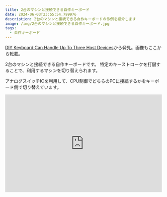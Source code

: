 ```yaml
---
title: 2台のマシンと接続できる自作キーボード
date: 2024-06-03T23:55:54.799976
description: 2台のマシンと接続できる自作キーボードの作例を紹介します
image: /img/2台のマシンと接続できる自作キーボード.jpg
tags:
  - 自作キーボード
---
```

[DIY Keyboard Can Handle Up To Three Host Devices](https://hackaday.com/2024/05/10/diy-keyboard-can-handle-up-to-three-host-devices/)から発見。画像もここから転載。

2台のマシンと接続できる自作キーボードです。
特定のキーストロークを打鍵することで、利用するマシンを切り替えられます。

アナログスイッチICを利用して、CPU制御でどちらのPCに接続するかをキーボード側で切り替えています。

<iframe width="100%" height="315" src="https://www.youtube.com/embed/Pmsvx1sPtLQ" title="YouTube video player" frameborder="0" allow="accelerometer; autoplay; clipboard-write; encrypted-media; gyroscope; picture-in-picture" allowfullscreen></iframe>



